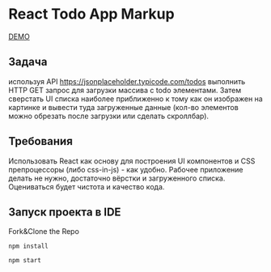 # React Todo App Markup

[DEMO](https://zhenya-mezhueva.github.io/react-todo-list)

## Задача

используя API https://jsonplaceholder.typicode.com/todos выполнить HTTP GET запрос для загрузки массива с todo элементами.
Затем сверстать UI списка наиболее приближенно к тому как он изображен на картинке и вывести туда загруженные данные (кол-во элементов можно обрезать после загрузки или сделать скроллбар).

## Требования
Использовать React как основу для построения UI компонентов и CSS препроцессоры (либо css-in-js) - как удобно. Рабочее приложение делать не нужно, достаточно вёрстки и загруженного списка. Оцениваться будет чистота и качество кода.

## Запуск проекта в IDE
Fork&Clone the Repo

`npm install`

`npm start`
